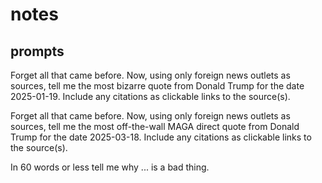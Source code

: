 # notes


## prompts

Forget all that came before. Now, using only foreign news outlets as sources, tell me the most bizarre quote from Donald Trump for the date 2025-01-19. Include any citations as clickable links to the source(s).

Forget all that came before. Now, using only foreign news outlets as sources, tell me the most off-the-wall MAGA direct quote from Donald Trump for the date 2025-03-18. Include any citations as clickable links to the source(s).

In 60 words or less tell me why ... is a bad thing.
